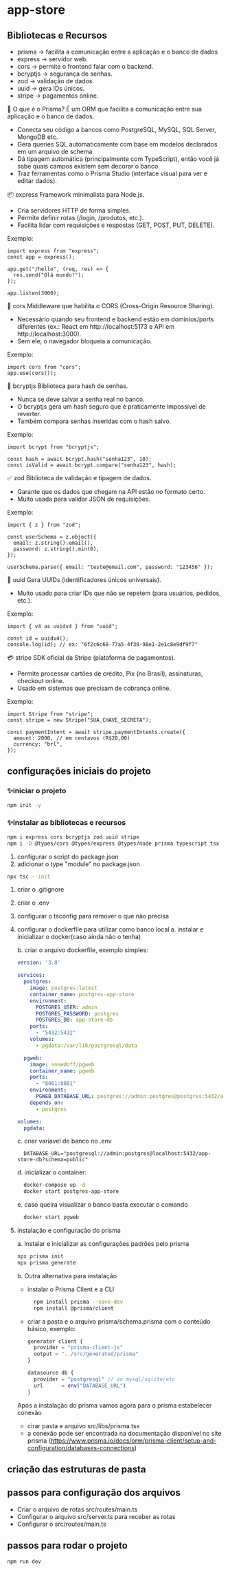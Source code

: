 # app-store
## Bibliotecas e Recursos

- prisma → facilita a comunicação entre a aplicação e o banco de dados 
- express → servidor web.
- cors → permite o frontend falar com o backend.
- bcryptjs → segurança de senhas.
- zod → validação de dados.
- uuid → gera IDs únicos.
- stripe → pagamentos online.

🔷 O que é o Prisma?
É um ORM que facilita a comunicação entre sua aplicação e o banco de dados.

- Conecta seu código a bancos como PostgreSQL, MySQL, SQL Server, MongoDB etc.
- Gera queries SQL automaticamente com base em modelos declarados em um arquivo de schema.
- Dá tipagem automática (principalmente com TypeScript), então você já sabe quais campos existem sem decorar o banco.
- Traz ferramentas como o Prisma Studio (interface visual para ver e editar dados).

📦 express
Framework minimalista para Node.js.

- Cria servidores HTTP de forma simples.
- Permite definir rotas (/login, /produtos, etc.).
- Facilita lidar com requisições e respostas (GET, POST, PUT, DELETE).

Exemplo:

````tsx
import express from "express";
const app = express();

app.get("/hello", (req, res) => {
  res.send("Olá mundo!");
});

app.listen(3000);
````

🔗 cors
Middleware que habilita o CORS (Cross-Origin Resource Sharing).

- Necessário quando seu frontend e backend estão em domínios/ports diferentes (ex.: React em http://localhost:5173 e API em http://localhost:3000).
- Sem ele, o navegador bloqueia a comunicação.

Exemplo:

````tsx
import cors from "cors";
app.use(cors());
````

🔑 bcryptjs
Biblioteca para hash de senhas.

- Nunca se deve salvar a senha real no banco.
- O bcryptjs gera um hash seguro que é praticamente impossível de reverter.
- Também compara senhas inseridas com o hash salvo.

Exemplo:

````tsx
import bcrypt from "bcryptjs";

const hash = await bcrypt.hash("senha123", 10); 
const isValid = await bcrypt.compare("senha123", hash);
````

✅ zod
Biblioteca de validação e tipagem de dados.

- Garante que os dados que chegam na API estão no formato certo.
- Muito usada para validar JSON de requisições.

Exemplo:

````tsx
import { z } from "zod";

const userSchema = z.object({
  email: z.string().email(),
  password: z.string().min(6),
});

userSchema.parse({ email: "teste@email.com", password: "123456" });
````

🔑 uuid
Gera UUIDs (identificadores únicos universais).

- Muito usado para criar IDs que não se repetem (para usuários, pedidos, etc.).

Exemplo:

````tsx
import { v4 as uuidv4 } from "uuid";

const id = uuidv4();
console.log(id); // ex: "6f2c6c68-77a5-4f30-98e1-2e1c8e9df9f7"
````

💳 stripe
SDK oficial da Stripe (plataforma de pagamentos).

- Permite processar cartões de crédito, Pix (no Brasil), assinaturas, checkout online.
- Usado em sistemas que precisam de cobrança online.

Exemplo:

````tsx
import Stripe from "stripe";
const stripe = new Stripe("SUA_CHAVE_SECRETA");

const paymentIntent = await stripe.paymentIntents.create({
  amount: 2000, // em centavos (R$20,00)
  currency: "brl",
});
````

## configurações iniciais do projeto
### ✨iniciar o projeto
````bash
npm init -y
````

### ✨instalar as bibliotecas e recursos

````bash
npm i express cors bcryptjs zod uuid stripe
npm i -D @types/cors @types/express @types/node prisma typescript tsx
````

1. configurar o script do package.json
2. adicionar o type "module" no package.json

````bash
npx tsc --init
````

1. criar o .gitignore
2. criar o .env
3. configurar o tsconfig para remover o que não precisa
4. configurar o dockerfile para utilizar como banco local
    a. instalar e inicializar o docker(caso ainda não o tenha)
    
    b. criar o arquivo dockerfile, exemplo simples:

      ````yml
      version: '3.8'

      services:
        postgres:
          image: postgres:latest
          container_name: postgres-app-store
          environment:
            POSTGRES_USER: admin
            POSTGRES_PASSWORD: postgres
            POSTGRES_DB: app-store-db
          ports:
            - "5432:5432"
          volumes:
            - pgdata:/var/lib/postgresql/data

        pgweb:
          image: sosedoff/pgweb
          container_name: pgweb
          ports:
            - "8081:8081"
          environment:
            PGWEB_DATABASE_URL: postgres://admin:postgres@postgres:5432/app-store-db?sslmode=disable
          depends_on:
            - postgres

      volumes:
        pgdata:
      ````
    
    c. criar variavel de banco no .env
      ````
        DATABASE_URL="postgresql://admin:postgres@localhost:5432/app-store-db?schema=public"
      ````
    
    d. inicializar o container:
      ````bash
        docker-compose up -d
        docker start postgres-app-store
      ````
    
    e. caso queira visualizar o banco basta executar o comando
      ````bash
        docker start pgweb
      ````
5. instalação e configuração do prisma

    a. Instalar e inicializar as configurações padrões pelo prisma
    
      ````bash
      npx prisma init
      npx prisma generate
      ````

    b. Outra alternativa para instalação
    - instalar o Prisma Client e a CLI

      ````bash
        npm install prisma --save-dev
        npm install @prisma/client
      ````

    - criar a pasta e o arquivo prisma/schema.prisma com o conteúdo básico, exemplo:

      ````js
      generator client {
        provider = "prisma-client-js"
        output = "../src/generated/prisma"
      }

      datasource db {
        provider = "postgresql" // ou mysql/sqlite/etc
        url      = env("DATABASE_URL")
      }
      ````
    
    Após a instalação do prisma vamos agora para o prisma estabelecer conexão
    - cirar pasta e arquivo src/libs/prisma.tsx
    - a conexão pode ser encontrada na documentação disponível no site prisma (https://www.prisma.io/docs/orm/prisma-client/setup-and-configuration/databases-connections)

## criação das estruturas de pasta


## passos para configuração dos arquivos
- Criar o arquivo de rotas src/routes/main.ts
- Configurar o arquivo src/server.ts para receber as rotas
- Configurar o src/routes/main.ts


## passos para rodar o projeto

````bash
npm run dev
````